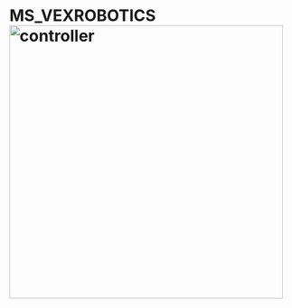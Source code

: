 # MS_VEXROBOTICS<img width="484" alt="controller" src="https://user-images.githubusercontent.com/111396061/204407387-6ac7584d-117c-4a0d-92f8-07277e7bd2db.png">
